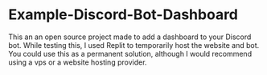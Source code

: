 # Example-Discord-Bot-Dashboard

This an an open source project made to add a dashboard to your Discord bot. While testing this, I used Replit to temporarily host the website and bot. You could use this as a permanent solution, although I would recommend using a vps or a website hosting provider.
